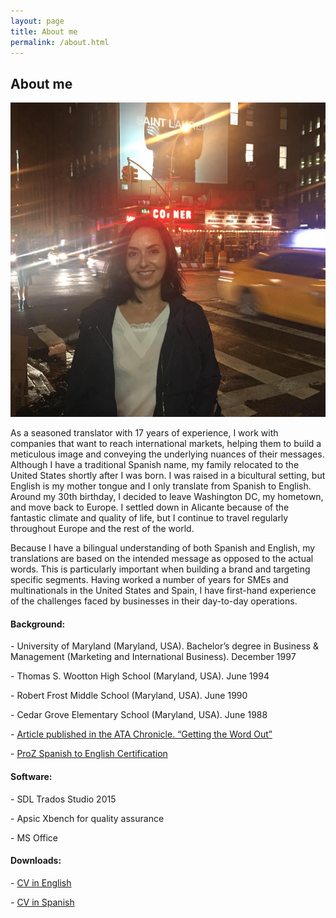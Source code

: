 ```yaml
---
layout: page
title: About me
permalink: /about.html
---
```

<!-- ======= About Section ======= -->
<section id="about" class="about section-bg">
<div class="container">

<div class="section-title">
  <h2>About me</h2>
</div>

<div class="row">
  <div class="col-lg-6">
    <img src="assets/img/about.jpg" class="img-fluid rounded" alt="">
  </div>
  <div class="col-lg-6 pt-4 pt-lg-0">
<p>As a seasoned translator with 17 years of experience, I work with companies that want to reach international markets, helping them to build a meticulous image and conveying the underlying nuances of their messages. Although I have a traditional Spanish name, my family relocated to the United States shortly after I was born. I was raised in a bicultural setting, but English is my mother tongue and I only translate from Spanish to English. Around my 30th birthday, I decided to leave Washington DC, my hometown, and move back to Europe. I settled down in Alicante because of the fantastic climate and quality of life, but I continue to travel regularly throughout Europe and the rest of the world.</p> 
<p>Because I have a bilingual understanding of both Spanish and English, my translations are based on the intended message as opposed to the actual words. This is particularly important when building a brand and targeting specific segments. Having worked a number of years for SMEs and multinationals in the United States and Spain, I have first-hand experience of the challenges faced by businesses in their day-to-day operations.</p>
  </div>
</div>
    <div class="row icon-boxes pt-4">
      <div class="col-md-6">
        <i class="bx bx-receipt"></i>
        <h4>Background:</h4>
        <p>-	University of Maryland (Maryland, USA). Bachelor’s degree in Business & Management (Marketing and International Business). December 1997</p>
        <p>-	Thomas S. Wootton High School (Maryland, USA). June 1994</p>
        <p>-	Robert Frost Middle School (Maryland, USA). June 1990</p>
        <p>-	Cedar Grove Elementary School (Maryland, USA). June 1988</p>
        <p>-  <a href="docs/ATA_Chronicle_2002%20March_pages_1_3_6_17.pdf">Article published in the <span class="font-italic">ATA Chronicle</span>. “Getting the Word Out”</a></p>
        <p>-  <a href="docs/ProCertificate_Almudena_Grau.pdf">ProZ Spanish to English Certification</a></p>
      </div>
      <div class="col-md-6 mt-4 mt-md-0">
        <i class="bx bx-cube-alt"></i>
        <h4>Software:</h4>
        <p>-	SDL Trados Studio 2015</p>
        <p>-	Apsic Xbench for quality assurance</p>
        <p>-	MS Office</p>
      </div>
      <div class="col-md-12 mt-4 mt-md-0">
        <h4>Downloads:</h4>
        <p>-	<a href="docs/AlmudenaGrau_english.pdf">CV in English</a></p>
        <p>-	<a href="docs/AlmudenaGrau_spanish.pdf">CV in Spanish</a></p>
      </div>
    </div>

</div>
</section><!-- End About Section -->